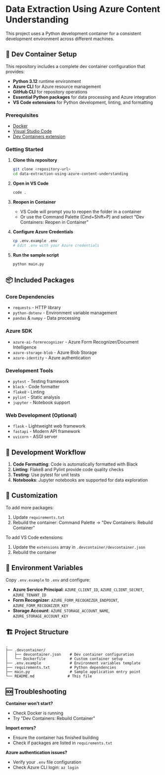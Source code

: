 # Data Extraction Using Azure Content Understanding

This project uses a Python development container for a consistent development environment across different machines.

## 🐳 Dev Container Setup

This repository includes a complete dev container configuration that provides:

- **Python 3.12** runtime environment
- **Azure CLI** for Azure resource management
- **GitHub CLI** for repository operations
- **Essential Python packages** for data processing and Azure integration
- **VS Code extensions** for Python development, linting, and formatting

### Prerequisites

- [Docker](https://www.docker.com/get-started)
- [Visual Studio Code](https://code.visualstudio.com/)
- [Dev Containers extension](https://marketplace.visualstudio.com/items?itemName=ms-vscode-remote.remote-containers)

### Getting Started

1. **Clone this repository**
   ```bash
   git clone <repository-url>
   cd data-extraction-using-azure-content-understanding
   ```

2. **Open in VS Code**
   ```bash
   code .
   ```

3. **Reopen in Container**
   - VS Code will prompt you to reopen the folder in a container
   - Or use the Command Palette (Cmd+Shift+P) and select "Dev Containers: Reopen in Container"

4. **Configure Azure Credentials**
   ```bash
   cp .env.example .env
   # Edit .env with your Azure credentials
   ```

5. **Run the sample script**
   ```bash
   python main.py
   ```

## 📦 Included Packages

### Core Dependencies
- `requests` - HTTP library
- `python-dotenv` - Environment variable management
- `pandas` & `numpy` - Data processing

### Azure SDK
- `azure-ai-formrecognizer` - Azure Form Recognizer/Document Intelligence
- `azure-storage-blob` - Azure Blob Storage
- `azure-identity` - Azure authentication

### Development Tools
- `pytest` - Testing framework
- `black` - Code formatter
- `flake8` - Linting
- `pylint` - Static analysis
- `jupyter` - Notebook support

### Web Development (Optional)
- `flask` - Lightweight web framework
- `fastapi` - Modern API framework
- `uvicorn` - ASGI server

## 🚀 Development Workflow

1. **Code Formatting**: Code is automatically formatted with Black
2. **Linting**: Flake8 and Pylint provide code quality checks
3. **Testing**: Use pytest for unit tests
4. **Notebooks**: Jupyter notebooks are supported for data exploration

## 🔧 Customization

To add more packages:
1. Update `requirements.txt`
2. Rebuild the container: Command Palette → "Dev Containers: Rebuild Container"

To add VS Code extensions:
1. Update the `extensions` array in `.devcontainer/devcontainer.json`
2. Rebuild the container

## 📝 Environment Variables

Copy `.env.example` to `.env` and configure:

- **Azure Service Principal**: `AZURE_CLIENT_ID`, `AZURE_CLIENT_SECRET`, `AZURE_TENANT_ID`
- **Form Recognizer**: `AZURE_FORM_RECOGNIZER_ENDPOINT`, `AZURE_FORM_RECOGNIZER_KEY`
- **Storage Account**: `AZURE_STORAGE_ACCOUNT_NAME`, `AZURE_STORAGE_ACCOUNT_KEY`

## 🏗️ Project Structure

```
.
├── .devcontainer/
│   ├── devcontainer.json    # Dev container configuration
│   └── Dockerfile           # Custom container setup
├── .env.example             # Environment variables template
├── requirements.txt         # Python dependencies
├── main.py                  # Sample application entry point
└── README.md               # This file
```

## 🆘 Troubleshooting

**Container won't start?**
- Check Docker is running
- Try "Dev Containers: Rebuild Container"

**Import errors?**
- Ensure the container has finished building
- Check if packages are listed in `requirements.txt`

**Azure authentication issues?**
- Verify your `.env` file configuration
- Check Azure CLI login: `az login`
